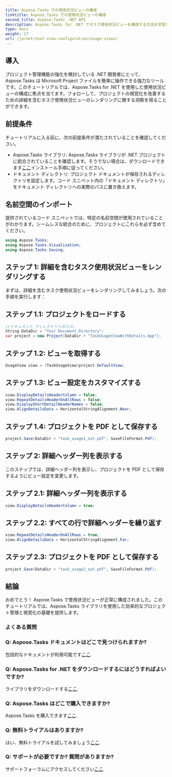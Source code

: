 ```yaml
---
title: Aspose.Tasks での使用状況ビューの構成
linktitle: Aspose.Tasks での使用状況ビューの構成
second_title: Aspose.Tasks .NET API
description: Aspose.Tasks for .NET でタスク使用状況ビューを構成する方法を学習します。詳細な手順でプロジェクトの視覚化を強化します。今すぐライブラリをダウンロードしてください!
type: docs
weight: 17
url: /ja/net/text-view-configuration/usage-views/
---
```

## 導入
プロジェクト管理機能の強化を検討している .NET 開発者にとって、Aspose.Tasks は Microsoft Project ファイルを簡単に操作できる強力なツールです。このチュートリアルでは、Aspose.Tasks for .NET を使用した使用状況ビューの構成に焦点を当てます。フォローして、プロジェクトの視覚化を改善するための詳細を含むタスク使用状況ビューのレンダリングに関する洞察を得ることができます。
## 前提条件
チュートリアルに入る前に、次の前提条件が満たされていることを確認してください。
-  Aspose.Tasks ライブラリ: Aspose.Tasks ライブラリが .NET プロジェクトに統合されていることを確認します。そうでない場合は、ダウンロードできます[ここ](https://releases.aspose.com/tasks/net/)インストール手順に従ってください。
- ドキュメント ディレクトリ: プロジェクト ドキュメントが保存されるディレクトリを設定します。コード スニペット内の「ドキュメント ディレクトリ」をドキュメント ディレクトリへの実際のパスに置き換えます。
## 名前空間のインポート
提供されているコード スニペットでは、特定の名前空間が使用されていることがわかります。シームレスな統合のために、プロジェクトにこれらを必ず含めてください。
```csharp
using Aspose.Tasks;
using Aspose.Tasks.Visualization;
using Aspose.Tasks.Saving;
```
## ステップ 1: 詳細を含むタスク使用状況ビューをレンダリングする
まずは、詳細を含むタスク使用状況ビューをレンダリングしてみましょう。次の手順を実行します：
## ステップ 1.1: プロジェクトをロードする
```csharp
//ドキュメント ディレクトリへのパス。
String DataDir = "Your Document Directory";
var project = new Project(DataDir + "TaskUsageViewWithDetails.mpp");
```
## ステップ 1.2: ビューを取得する
```csharp
UsageView view = (TaskUsageView)project.DefaultView;
```
## ステップ 1.3: ビュー設定をカスタマイズする
```csharp
view.DisplayDetailsHeaderColumn = false;
view.RepeatDetailsHeaderOnAllRows = false;
view.DisplayShortDetailHeaderNames = false;
view.AlignDetailsData = HorizontalStringAlignment.Near;
```
## ステップ 1.4: プロジェクトを PDF として保存する
```csharp
project.Save(DataDir + "task_usage1_out.pdf", SaveFileFormat.Pdf);
```
## ステップ 2: 詳細ヘッダー列を表示する
このステップでは、詳細ヘッダー列を表示し、プロジェクトを PDF として保存するようにビュー設定を変更します。
## ステップ 2.1: 詳細ヘッダー列を表示する
```csharp
view.DisplayDetailsHeaderColumn = true;
```
## ステップ 2.2: すべての行で詳細ヘッダーを繰り返す
```csharp
view.RepeatDetailsHeaderOnAllRows = true;
view.AlignDetailsData = HorizontalStringAlignment.Far;
```
## ステップ 2.3: プロジェクトを PDF として保存する
```csharp
project.Save(DataDir + "task_usage2_out.pdf", SaveFileFormat.Pdf);
```
## 結論
おめでとう！ Aspose.Tasks で使用状況ビューが正常に構成されました。このチュートリアルでは、Aspose.Tasks ライブラリを使用した効率的なプロジェクト管理と視覚化の基礎を提供します。

### よくある質問
### Q: Aspose.Tasks ドキュメントはどこで見つけられますか?
包括的なドキュメントが利用可能です[ここ](https://reference.aspose.com/tasks/net/).
### Q: Aspose.Tasks for .NET をダウンロードするにはどうすればよいですか?
ライブラリをダウンロードする[ここ](https://releases.aspose.com/tasks/net/).
### Q: Aspose.Tasks はどこで購入できますか?
Aspose.Tasks を購入できます[ここ](https://purchase.aspose.com/buy).
### Q: 無料トライアルはありますか?
はい、無料トライアルを試してみましょう[ここ](https://releases.aspose.com/).
### Q: サポートが必要ですか? 質問がありますか?
サポートフォーラムにアクセスしてください[ここ](https://forum.aspose.com/c/tasks/15).